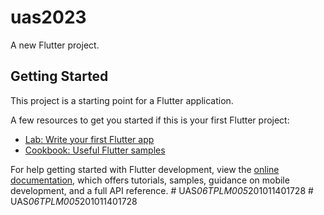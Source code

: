 # uas2023

A new Flutter project.

## Getting Started

This project is a starting point for a Flutter application.

A few resources to get you started if this is your first Flutter project:

- [Lab: Write your first Flutter app](https://docs.flutter.dev/get-started/codelab)
- [Cookbook: Useful Flutter samples](https://docs.flutter.dev/cookbook)

For help getting started with Flutter development, view the
[online documentation](https://docs.flutter.dev/), which offers tutorials,
samples, guidance on mobile development, and a full API reference.
#   U A S _ 0 6 T P L M 0 0 5 _ 2 0 1 0 1 1 4 0 1 7 2 8  
 #   U A S _ 0 6 T P L M 0 0 5 _ 2 0 1 0 1 1 4 0 1 7 2 8  
 